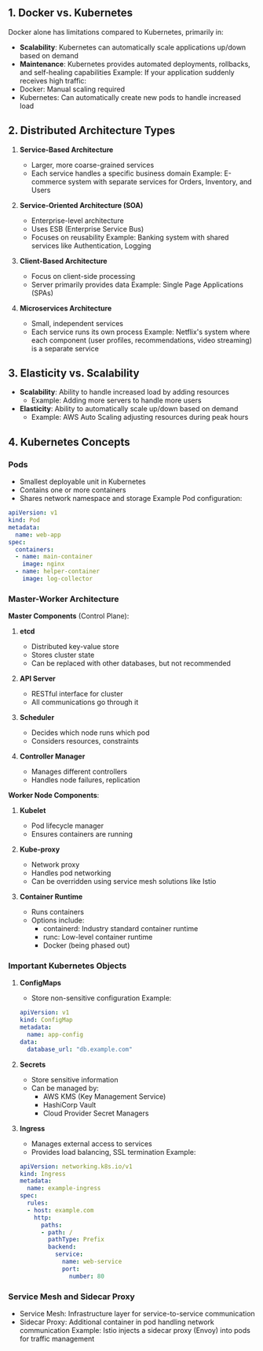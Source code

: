 ## 1. Docker vs. Kubernetes
Docker alone has limitations compared to Kubernetes, primarily in:
- **Scalability**: Kubernetes can automatically scale applications up/down based on demand
- **Maintenance**: Kubernetes provides automated deployments, rollbacks, and self-healing capabilities
Example: If your application suddenly receives high traffic:
- Docker: Manual scaling required
- Kubernetes: Can automatically create new pods to handle increased load

## 2. Distributed Architecture Types
1. **Service-Based Architecture**
   - Larger, more coarse-grained services
   - Each service handles a specific business domain
   Example: E-commerce system with separate services for Orders, Inventory, and Users

2. **Service-Oriented Architecture (SOA)**
   - Enterprise-level architecture
   - Uses ESB (Enterprise Service Bus)
   - Focuses on reusability
   Example: Banking system with shared services like Authentication, Logging

3. **Client-Based Architecture**
   - Focus on client-side processing
   - Server primarily provides data
   Example: Single Page Applications (SPAs)

4. **Microservices Architecture**
   - Small, independent services
   - Each service runs its own process
   Example: Netflix's system where each component (user profiles, recommendations, video streaming) is a separate service

## 3. Elasticity vs. Scalability
- **Scalability**: Ability to handle increased load by adding resources
  - Example: Adding more servers to handle more users
- **Elasticity**: Ability to automatically scale up/down based on demand
  - Example: AWS Auto Scaling adjusting resources during peak hours

## 4. Kubernetes Concepts

### Pods
- Smallest deployable unit in Kubernetes
- Contains one or more containers
- Shares network namespace and storage
Example Pod configuration:
```yaml
apiVersion: v1
kind: Pod
metadata:
  name: web-app
spec:
  containers:
  - name: main-container
    image: nginx
  - name: helper-container
    image: log-collector
```

### Master-Worker Architecture
**Master Components** (Control Plane):
1. **etcd**
   - Distributed key-value store
   - Stores cluster state
   - Can be replaced with other databases, but not recommended

2. **API Server**
   - RESTful interface for cluster
   - All communications go through it

3. **Scheduler**
   - Decides which node runs which pod
   - Considers resources, constraints

4. **Controller Manager**
   - Manages different controllers
   - Handles node failures, replication

**Worker Node Components**:
1. **Kubelet**
   - Pod lifecycle manager
   - Ensures containers are running

2. **Kube-proxy**
   - Network proxy
   - Handles pod networking
   - Can be overridden using service mesh solutions like Istio

3. **Container Runtime**
   - Runs containers
   - Options include:
     - containerd: Industry standard container runtime
     - runc: Low-level container runtime
     - Docker (being phased out)

### Important Kubernetes Objects
1. **ConfigMaps**
   - Store non-sensitive configuration
   Example:
   ```yaml
   apiVersion: v1
   kind: ConfigMap
   metadata:
     name: app-config
   data:
     database_url: "db.example.com"
   ```

2. **Secrets**
   - Store sensitive information
   - Can be managed by:
     - AWS KMS (Key Management Service)
     - HashiCorp Vault
     - Cloud Provider Secret Managers

3. **Ingress**
   - Manages external access to services
   - Provides load balancing, SSL termination
   Example:
   ```yaml
   apiVersion: networking.k8s.io/v1
   kind: Ingress
   metadata:
     name: example-ingress
   spec:
     rules:
     - host: example.com
       http:
         paths:
         - path: /
           pathType: Prefix
           backend:
             service:
               name: web-service
               port:
                 number: 80
   ```

### Service Mesh and Sidecar Proxy
- Service Mesh: Infrastructure layer for service-to-service communication
- Sidecar Proxy: Additional container in pod handling network communication
Example: Istio injects a sidecar proxy (Envoy) into pods for traffic management
